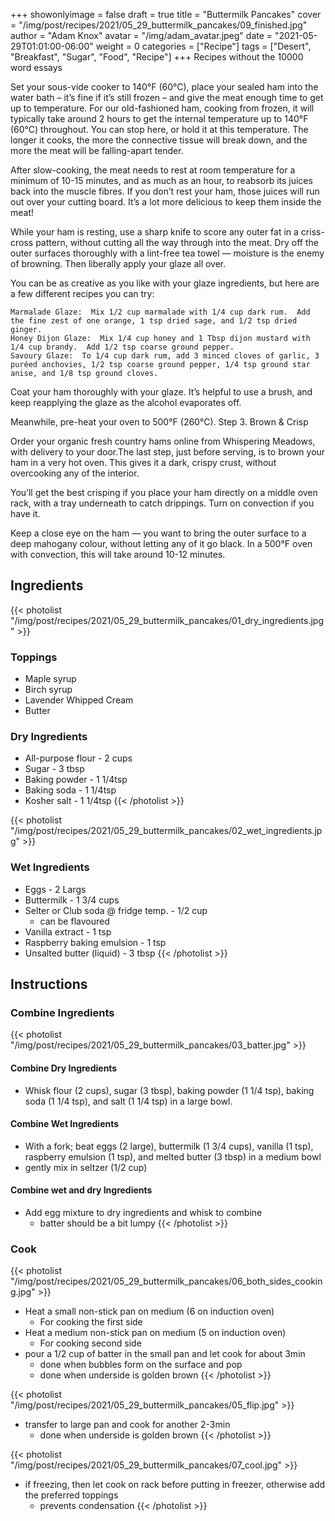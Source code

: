 
+++
showonlyimage = false
draft = true
title = "Buttermilk Pancakes"
cover = "/img/post/recipes/2021/05_29_buttermilk_pancakes/09_finished.jpg"
author = "Adam Knox"
avatar = "/img/adam_avatar.jpeg"
date = "2021-05-29T01:01:00-06:00"
weight = 0
categories = ["Recipe"]
tags = ["Desert", "Breakfast", "Sugar", "Food", "Recipe"]
+++
Recipes without the 10000 word essays
<!--more-->

Set your sous-vide cooker to 140°F (60°C), place your sealed ham into the water bath – it’s fine if it’s still frozen – and give the meat enough time to get up to temperature.  For our old-fashioned ham, cooking from frozen, it will typically take around 2 hours to get the internal temperature up to 140°F (60°C) throughout.  You can stop here, or hold it at this temperature.  The longer it cooks, the more the connective tissue will break down, and the more the meat will be falling-apart tender.


After slow-cooking, the meat needs to rest at room temperature for a minimum of 10-15 minutes, and as much as an hour, to reabsorb its juices back into the muscle fibres.  If you don’t rest your ham, those juices will run out over your cutting board.  It’s a lot more delicious to keep them inside the meat!

While your ham is resting, use a sharp knife to score any outer fat in a criss-cross pattern, without cutting all the way through into the meat.  Dry off the outer surfaces thoroughly with a lint-free tea towel — moisture is the enemy of browning.  Then liberally apply your glaze all over.

You can be as creative as you like with your glaze ingredients, but here are a few different recipes you can try:

    Marmalade Glaze:  Mix 1/2 cup marmalade with 1/4 cup dark rum.  Add the fine zest of one orange, 1 tsp dried sage, and 1/2 tsp dried ginger.
    Honey Dijon Glaze:  Mix 1/4 cup honey and 1 Tbsp dijon mustard with 1/4 cup brandy.  Add 1/2 tsp coarse ground pepper.
    Savoury Glaze:  To 1/4 cup dark rum, add 3 minced cloves of garlic, 3 puréed anchovies, 1/2 tsp coarse ground pepper, 1/4 tsp ground star anise, and 1/8 tsp ground cloves.
Coat your ham thoroughly with your glaze.  It’s helpful to use a brush, and keep reapplying the glaze as the alcohol evaporates off.

Meanwhile, pre-heat your oven to 500°F (260°C).
Step 3.  Brown & Crisp

Order your organic fresh country hams online from Whispering Meadows, with delivery to your door.The last step, just before serving, is to brown your ham in a very hot oven.  This gives it a dark, crispy crust, without overcooking any of the interior.

You’ll get the best crisping if you place your ham directly on a middle oven rack, with a tray underneath to catch drippings.  Turn on convection if you have it.

Keep a close eye on the ham — you want to bring the outer surface to a deep mahogany colour, without letting any of it go black.  In a 500°F oven with convection, this will take around 10-12 minutes.

## Ingredients
{{< photolist "/img/post/recipes/2021/05_29_buttermilk_pancakes/01_dry_ingredients.jpg" >}}
### Toppings
* Maple syrup
* Birch syrup
* Lavender Whipped Cream
* Butter

### Dry Ingredients
* All-purpose flour - 2 cups
* Sugar - 3 tbsp
* Baking powder - 1 1/4tsp
* Baking soda - 1 1/4tsp
* Kosher salt - 1 1/4tsp
{{< /photolist >}}

{{< photolist "/img/post/recipes/2021/05_29_buttermilk_pancakes/02_wet_ingredients.jpg" >}}
### Wet Ingredients
* Eggs - 2 Largs
* Buttermilk - 1 3/4 cups
* Selter or Club soda @ fridge temp. - 1/2 cup
  * can be flavoured
* Vanilla extract - 1 tsp
* Raspberry baking emulsion - 1 tsp
* Unsalted butter (liquid) - 3 tbsp
{{< /photolist >}}

## Instructions

### Combine Ingredients
{{< photolist "/img/post/recipes/2021/05_29_buttermilk_pancakes/03_batter.jpg" >}}
#### Combine Dry Ingredients
* Whisk flour (2 cups), sugar (3 tbsp), baking powder (1 1/4 tsp), baking soda (1 1/4 tsp), and salt (1 1/4 tsp) in a large bowl.

#### Combine Wet Ingredients
* With a fork; beat eggs (2 large), buttermilk (1 3/4 cups), vanilla (1 tsp), raspberry emulsion  (1 tsp), and melted butter (3 tbsp) in a medium bowl
* gently mix in seltzer (1/2 cup)

#### Combine wet and dry Ingredients
* Add egg mixture to dry ingredients and whisk to combine
  * batter should be a bit lumpy
{{< /photolist >}}

### Cook
{{< photolist "/img/post/recipes/2021/05_29_buttermilk_pancakes/06_both_sides_cooking.jpg" >}}
* Heat a small non-stick pan on medium (6 on induction oven)
  * For cooking the first side
* Heat a medium non-stick pan on medium (5 on induction oven)
  * For cooking second side
* pour a 1/2 cup of batter in the small pan and let cook for about 3min
  * done when bubbles form on the surface and pop
  * done when underside is golden brown
{{< /photolist >}}

{{< photolist "/img/post/recipes/2021/05_29_buttermilk_pancakes/05_flip.jpg" >}}
* transfer to large pan and cook for another 2-3min
  * done when underside is golden brown
{{< /photolist >}}

{{< photolist "/img/post/recipes/2021/05_29_buttermilk_pancakes/07_cool.jpg" >}}
* if freezing, then let cook on rack before putting in freezer, otherwise add the preferred toppings
  * prevents condensation
{{< /photolist >}}